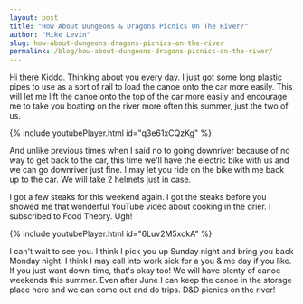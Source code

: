 ```yaml
---
layout: post
title: "How About Dungeons & Dragons Picnics On The River?"
author: "Mike Levin"
slug: how-about-dungeons-dragons-picnics-on-the-river
permalink: /blog/how-about-dungeons-dragons-picnics-on-the-river/
---
```


Hi there Kiddo. Thinking about you every day. I just got some long plastic
pipes to use as a sort of rail to load the canoe onto the car more easily. This
will let me lift the canoe onto the top of the car more easily and encourage me
to take you boating on the river more often this summer, just the two of us.

{% include youtubePlayer.html id="q3e61xCQzKg" %}

And unlike previous times when I said no to going downriver because of no way
to get back to the car, this time we'll have the electric bike with us and we
can go downriver just fine. I may let you ride on the bike with me back up to
the car. We will take 2 helmets just in case.

I got a few steaks for this weekend again. I got the steaks before you showed
me that wonderful YouTube video about cooking in the drier. I subscribed to
Food Theory. Ugh!

{% include youtubePlayer.html id="6Luv2M5xokA" %}

I can't wait to see you. I think I pick you up Sunday night and bring you back
Monday night. I think I may call into work sick for a you & me day if you like.
If you just want down-time, that's okay too! We will have plenty of canoe
weekends this summer. Even after June I can keep the canoe in the storage place
here and we can come out and do trips. D&D picnics on the river!
























